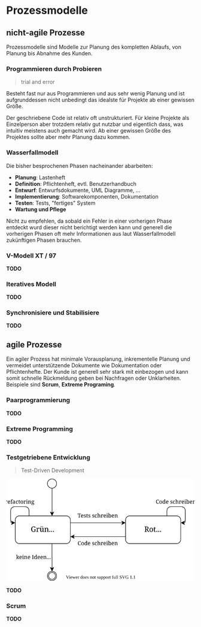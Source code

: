 # Prozessmodelle

## nicht-agile Prozesse

Prozessmodelle sind Modelle zur Planung des kompletten Ablaufs, von Planung bis Abnahme des Kunden.

### Programmieren durch Probieren

> trial and error

Besteht fast nur aus Programmieren und aus sehr wenig Planung und ist aufgrunddessen nicht unbedingt das idealste
für Projekte ab einer gewissen Größe.

Der geschriebene Code ist relativ oft unstrukturiert. Für kleine Projekte als Einzelperson aber trotzdem relativ
gut nutzbar und eigentlich dass, was intuitiv meistens auch gemacht wird. Ab einer gewissen Größe des Projektes
sollte aber mehr Planung dazu kommen.

### Wasserfallmodell

Die bisher besprochenen Phasen nacheinander abarbeiten:

- **Planung**: Lastenheft
- **Definition**: Pflichtenheft, evtl. Benutzerhandbuch
- **Entwurf**: Entwurfsdokumente, UML Diagramme, ...
- **Implementierung**: Softwarekomponenten, Dokumentation
- **Testen**: Tests, "fertiges" System
- **Wartung und Pflege**

Nicht zu empfehlen, da sobald ein Fehler in einer vorherigen Phase entdeckt wurd dieser nicht berichtigt werden kann
und generell die vorherigen Phasen oft mehr Informationen aus laut Wasserfallmodell zukünftigen Phasen brauchen.

### V-Modell XT / 97

**TODO**

### Iteratives Modell

**TODO**
 
### Synchronisiere und Stabilisiere

**TODO**

## agile Prozesse

Ein agiler Prozess hat minimale Vorausplanung, inkrementelle Planung und vermeidet unterstützende Dokumente wie Dokumentation
oder Pflichtenhefte. Der Kunde ist generell sehr stark mit einbezogen und kann somit schnelle Rückmeldung geben bei Nachfragen
oder Unklarheiten. Beispiele sind **Scrum**, **Extreme Programing**.

### Paarprogrammierung

**TODO**

### Extreme Programming

**TODO**

### Testgetriebene Entwicklung

> Test-Driven Development

![Testgetriebene Entwicklung](../assets/swt/tdd.svg)

**TODO**

### Scrum

**TODO**

